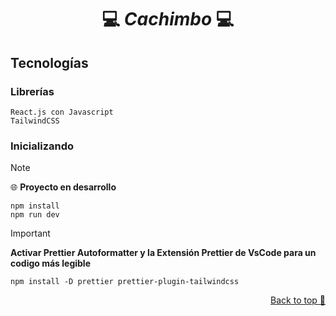 <a name="readme-top"></a>

<div align="center">
  <a href="https://https://github.com/Auky216/Cachimbo">
  </a>
  <h1>💻 <em>Cachimbo</em> 💻</h1>
</div>

## Tecnologías

### Librerías

    React.js con Javascript
    TailwindCSS

### Inicializando

> [!NOTE]
> 🌐 **Proyecto en desarrollo**

    npm install
    npm run dev

> [!IMPORTANT]
> **Activar Prettier Autoformatter y la Extensión Prettier de VsCode para un codigo más legible**

    npm install -D prettier prettier-plugin-tailwindcss

<p align="right"><a href="#top">Back to top 🔼</a></p>
